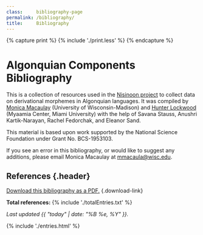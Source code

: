 ```yaml
---
class:     bibliography-page
permalink: /bibliography/
title:     Bibliography
---
```


{% capture print %}
  {% include './print.less' %}
{% endcapture %}

<style media=print>
  {{ print | css }}
</style>

# Algonquian Components Bibliography

This is a collection of resources used in the [Nisinoon project][website] to collect data on derivational morphemes in Algonquian languages. It was compiled by [Monica Macaulay][website-monica] (University of Wisconsin-Madison) and [Hunter Lockwood][website-hunter] (Myaamia Center, Miami University) with the help of Savana Stauss, Anushri Kartik-Narayan, Rachel Fedorchak, and Eleanor Sand.

This material is based upon work supported by the National Science Foundation under Grant No. BCS-1953103.

If you see an error in this bibliography, or would like to suggest any additions, please email Monica Macaulay at [mmacaula@wisc.edu](mailto:mmacaula@wisc.edu).

## References {.header}

[Download this bibliography as a PDF.](/bibliography/bibliography.pdf) {.download-link}

**Total references:** {% include './totalEntries.txt' %}

*Last updated {{ "today" | date: "%B %e, %Y" }}.*

{% include './entries.html' %}

<!-- LINKS -->
[website]:        https://nisinoon.net
[website-hunter]: http://miamioh.edu/myaamia-center/about/staff-faculty-affiliates/lockwood/index.html
[website-monica]: https://monicamacaulay.com/
